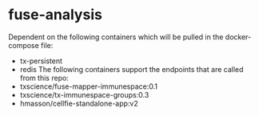 # fuse-analysis
Dependent on the following containers which will be pulled in the docker-compose file:
* tx-persistent
* redis
The following containers support the endpoints that are called from this repo:
* txscience/fuse-mapper-immunespace:0.1
* txscience/tx-immunespace-groups:0.3
* hmasson/cellfie-standalone-app:v2
